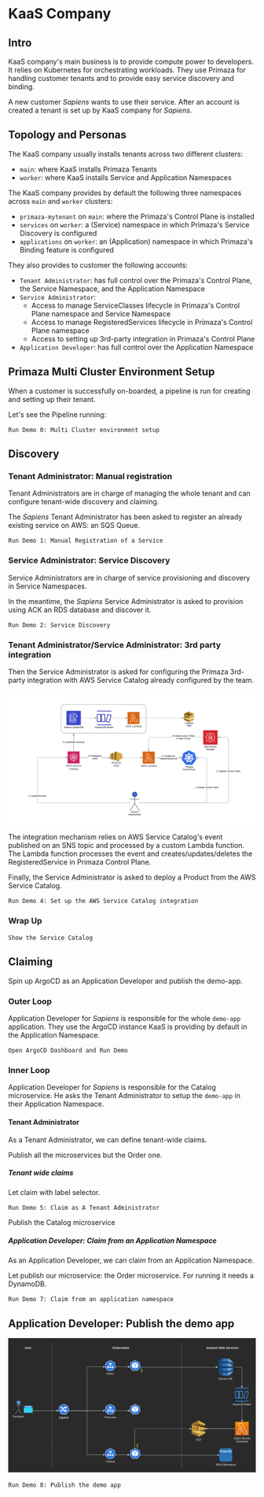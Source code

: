 # KaaS Company


## Intro

KaaS company's main business is to provide compute power to developers.
It relies on Kubernetes for orchestrating workloads.
They use Primaza for handling customer tenants and to provide easy service discovery and binding.

A new customer *Sapiens* wants to use their service.
After an account is created a tenant is set up by KaaS company for *Sapiens*.


## Topology and Personas

The KaaS company usually installs tenants across two different clusters:
- `main`: where KaaS installs Primaza Tenants
- `worker`: where KaaS installs Service and Application Namespaces

The KaaS company provides by default the following three namespaces across `main` and `worker` clusters:

- `primaza-mytenant` on `main`: where the Primaza's Control Plane is installed
- `services` on `worker`: a (Service) namespace in which Primaza's Service Discovery is configured
- `applications` on `worker`: an (Application) namespace in which Primaza's Binding feature is configured

They also provides to customer the following accounts:

 <!-- as a Tenant Administrator, create a ServiceClaim in ControlPlane for binding with label (Side-Effect #2) -->
- `Tenant Administrator`: has full control over the Primaza's Control Plane, the Service Namespace, and the Application Namespace
- `Service Administrator`:
    - Access to manage ServiceClasses lifecycle in Primaza's Control Plane namespace and Service Namespace
    - Access to manage RegisteredServices lifecycle in Primaza's Control Plane namespace
    - Access to setting up 3rd-party integration in Primaza's Control Plane
- `Application Developer`: has full control over the Application Namespace



## Primaza Multi Cluster Environment Setup

When a customer is successfully on-boarded, a pipeline is run for creating and setting up their tenant.

Let's see the Pipeline running:

```
Run Demo 0: Multi Cluster environment setup
```


## Discovery


### Tenant Administrator: Manual registration

<!-- TODO: consider to use RDS for manual registration and SQS for discovery -->

Tenant Administrators are in charge of managing the whole tenant and can configure tenant-wide discovery and claiming.

The *Sapiens* Tenant Administrator has been asked to register an already existing service on AWS: an SQS Queue.

```
Run Demo 1: Manual Registration of a Service
```


### Service Administrator: Service Discovery

<!-- TODO: consider to use RDS for manual registration and SQS for discovery -->

Service Administrators are in charge of service provisioning and discovery in Service Namespaces.

In the meantime, the *Sapiens* Service Administrator is asked to provision using ACK an RDS database and discover it.

```
Run Demo 2: Service Discovery
```


### Tenant Administrator/Service Administrator: 3rd party integration


Then the Service Administrator is asked for configuring the Primaza 3rd-party integration with AWS Service Catalog already configured by the team.

![image](../imgs/aws-service-catalog.png)

The integration mechanism relies on AWS Service Catalog's event published on an SNS topic and processed by a custom Lambda function.
The Lambda function processes the event and creates/updates/deletes the RegisteredService in Primaza Control Plane.

Finally, the Service Administrator is asked to deploy a Product from the AWS Service Catalog.

```
Run Demo 4: Set up the AWS Service Catalog integration
```


### Wrap Up

```
Show the Service Catalog
```


## Claiming

Spin up ArgoCD as an Application Developer and publish the demo-app.


### Outer Loop

Application Developer for *Sapiens* is responsible for the whole `demo-app` application.
They use the ArgoCD instance KaaS is providing by default in the Application Namespace.

```
Open ArgoCD Dashboard and Run Demo
```


### Inner Loop

Application Developer for *Sapiens* is responsible for the Catalog microservice.
He asks the Tenant Administrator to setup the `demo-app` in their Application Namespace.


#### Tenant Administrator

As a Tenant Administrator, we can define tenant-wide claims.

Publish all the microservices but the Order one.


##### Tenant wide claims

<!-- Service Binding informations will be pushed to all application namespaces for the given environment -->
Let claim with label selector.

```
Run Demo 5: Claim as A Tenant Administrator
```

Publish the Catalog microservice


##### Application Developer: Claim from an Application Namespace

As an Application Developer, we can claim from an Application Namespace.

Let publish our microservice: the Order microservice.
For running it needs a DynamoDB.

```
Run Demo 7: Claim from an application namespace
```


## Application Developer: Publish the demo app


![image](../imgs/demo-app-architecture.png)

```
Run Demo 8: Publish the demo app
```
